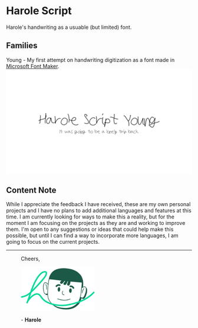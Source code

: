 

# Harole Script

Harole's handwriting as a usuable (but limited) font.

## Families

Young - My first attempt on handwriting digitization as a font made in [Microsoft Font Maker](https://apps.microsoft.com/store/detail/microsoft-font-maker/9N9209F8S3VC).
<img width="1280" alt="A preview of Harole Script Young." src="./src/Young/HaroleScriptYoung_Thumbnail.png">

## Content Note

While I appreciate the feedback I have received, these are my own personal projects and I have no plans to add additional languages and features at this time. I am currently looking for ways to make this a reality, but for the moment I am focusing on the projects as they are and working to improve them. I'm open to any suggestions or ideas that could help make this possible, but until I can find a way to incorporate more languages, I am going to focus on the current projects.

---

<figure title="Harole's Signature">
    <p>Cheers,</p>
    <img alt="Harole's Signature" type="image/svg+xml" title="Harole's Signature" width="200" src="https://raw.githubusercontent.com/HaroleDev/HaroleDev/public/assets/illustrations/Harole's%20Signature.svg">
    <p>- <b>Harole</b></p>
</figure>



